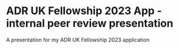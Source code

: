# ADR UK Fellowship 2023 App - internal peer review presentation
A presentation for my ADR UK Fellowship 2023 application
